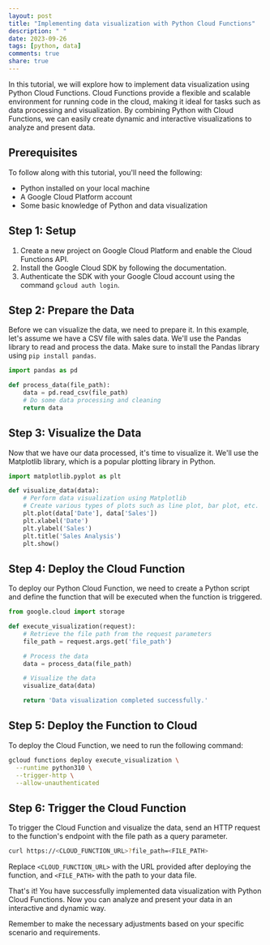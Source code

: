 ```yaml
---
layout: post
title: "Implementing data visualization with Python Cloud Functions"
description: " "
date: 2023-09-26
tags: [python, data]
comments: true
share: true
---
```


<!--#python #data #visualization #cloud-->

In this tutorial, we will explore how to implement data visualization using Python Cloud Functions. Cloud Functions provide a flexible and scalable environment for running code in the cloud, making it ideal for tasks such as data processing and visualization. By combining Python with Cloud Functions, we can easily create dynamic and interactive visualizations to analyze and present data.

## Prerequisites

To follow along with this tutorial, you'll need the following:

- Python installed on your local machine
- A Google Cloud Platform account
- Some basic knowledge of Python and data visualization

## Step 1: Setup

1. Create a new project on Google Cloud Platform and enable the Cloud Functions API.
2. Install the Google Cloud SDK by following the documentation.
3. Authenticate the SDK with your Google Cloud account using the command `gcloud auth login`.

## Step 2: Prepare the Data

Before we can visualize the data, we need to prepare it. In this example, let's assume we have a CSV file with sales data. We'll use the Pandas library to read and process the data. Make sure to install the Pandas library using `pip install pandas`.

```python
import pandas as pd

def process_data(file_path):
    data = pd.read_csv(file_path)
    # Do some data processing and cleaning
    return data
```

## Step 3: Visualize the Data

Now that we have our data processed, it's time to visualize it. We'll use the Matplotlib library, which is a popular plotting library in Python.

```python
import matplotlib.pyplot as plt

def visualize_data(data):
    # Perform data visualization using Matplotlib
    # Create various types of plots such as line plot, bar plot, etc.
    plt.plot(data['Date'], data['Sales'])
    plt.xlabel('Date')
    plt.ylabel('Sales')
    plt.title('Sales Analysis')
    plt.show()
```

## Step 4: Deploy the Cloud Function

To deploy our Python Cloud Function, we need to create a Python script and define the function that will be executed when the function is triggered.

```python
from google.cloud import storage

def execute_visualization(request):
    # Retrieve the file path from the request parameters
    file_path = request.args.get('file_path')

    # Process the data
    data = process_data(file_path)

    # Visualize the data
    visualize_data(data)

    return 'Data visualization completed successfully.'
```

## Step 5: Deploy the Function to Cloud

To deploy the Cloud Function, we need to run the following command:

```bash
gcloud functions deploy execute_visualization \
  --runtime python310 \
  --trigger-http \
  --allow-unauthenticated
```

## Step 6: Trigger the Cloud Function

To trigger the Cloud Function and visualize the data, send an HTTP request to the function's endpoint with the file path as a query parameter.

```bash
curl https://<CLOUD_FUNCTION_URL>?file_path=<FILE_PATH>
```

Replace `<CLOUD_FUNCTION_URL>` with the URL provided after deploying the function, and `<FILE_PATH>` with the path to your data file.

That's it! You have successfully implemented data visualization with Python Cloud Functions. Now you can analyze and present your data in an interactive and dynamic way.

Remember to make the necessary adjustments based on your specific scenario and requirements.